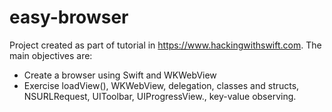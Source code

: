 # easy-browser

Project created as part of tutorial in https://www.hackingwithswift.com.
The main objectives are:

 - Create a browser using Swift and WKWebView
 - Exercise loadView(), WKWebView, delegation, classes and structs, NSURLRequest, UIToolbar, UIProgressView., key-value observing.
